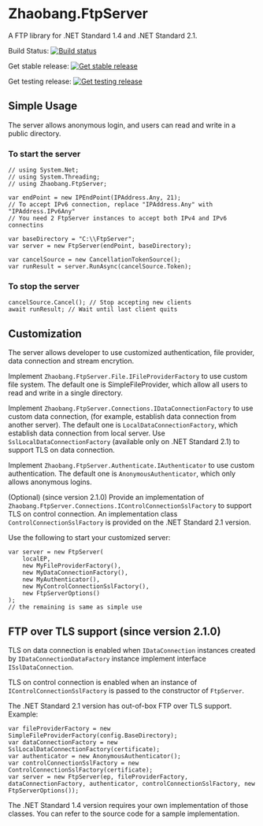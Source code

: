 # Zhaobang.FtpServer
A FTP library for .NET Standard 1.4 and .NET Standard 2.1.

Build Status: [![Build status](https://ci.appveyor.com/api/projects/status/f1nxe8ru98x321s3/branch/master?svg=true)](https://ci.appveyor.com/project/taoyouh/ftpserver/branch/master)

Get stable release: [![Get stable release](https://img.shields.io/nuget/v/Zhaobang.FtpServer.svg)](https://www.nuget.org/packages/Zhaobang.FtpServer/)

Get testing release: [![Get testing release](https://img.shields.io/myget/zhaobang-ftpserver-nightly/vpre/Zhaobang.FtpServer.svg)](https://www.myget.org/feed/zhaobang-ftpserver-nightly/package/nuget/Zhaobang.FtpServer)

## Simple Usage
The server allows anonymous login, and users can read and write in a public directory.
### To start the server
```
// using System.Net;
// using System.Threading;
// using Zhaobang.FtpServer;

var endPoint = new IPEndPoint(IPAddress.Any, 21);
// To accept IPv6 connection, replace "IPAddress.Any" with "IPAddress.IPv6Any"
// You need 2 FtpServer instances to accept both IPv4 and IPv6 connectins

var baseDirectory = "C:\\FtpServer";
var server = new FtpServer(endPoint, baseDirectory);

var cancelSource = new CancellationTokenSource();
var runResult = server.RunAsync(cancelSource.Token);
```
### To stop the server
```
cancelSource.Cancel(); // Stop accepting new clients
await runResult; // Wait until last client quits
```

## Customization
The server allows developer to use customized authentication, file provider, data connection and stream encrytion.

Implement `Zhaobang.FtpServer.File.IFileProviderFactory` to use custom file system. The default one is SimpleFileProvider, which allow all users to read and write in a single directory.

Implement `Zhaobang.FtpServer.Connections.IDataConnectionFactory` to use custom data connection, (for example, establish data connection from another server). The default one is `LocalDataConnectionFactory`, which establish data connection from local server. Use `SslLocalDataConnectionFactory` (available only on .NET Standard 2.1) to support TLS on data connection.

Implement `Zhaobang.FtpServer.Authenticate.IAuthenticator` to use custom authentication. The default one is `AnonymousAuthenticator`, which only allows anonymous logins.

(Optional) (since version 2.1.0) Provide an implementation of `Zhaobang.FtpServer.Connections.IControlConnectionSslFactory` to support TLS on control connection. An implementation class `ControlConnectionSslFactory` is provided on the .NET Standard 2.1 version.

Use the following to start your customized server:
```
var server = new FtpServer(
    localEP,
    new MyFileProviderFactory(),
    new MyDataConnectionFactory(),
    new MyAuthenticator(),
    new MyControlConnectionSslFactory(),
    new FtpServerOptions()
);
// the remaining is same as simple use
```

## FTP over TLS support (since version 2.1.0)
TLS on data connection is enabled when `IDataConnection` instances created by `IDataConnectionDataFactory` instance implement interface `ISslDataConnection`.

TLS on control connection is enabled when an instance of `IControlConnectionSslFactory` is passed to the constructor of `FtpServer`.

The .NET Standard 2.1 version has out-of-box FTP over TLS support. Example: 
```
var fileProviderFactory = new SimpleFileProviderFactory(config.BaseDirectory);
var dataConnectionFactory = new SslLocalDataConnectionFactory(certificate);
var authenticator = new AnonymousAuthenticator();
var controlConnectionSslFactory = new ControlConnectionSslFactory(certificate);
var server = new FtpServer(ep, fileProviderFactory, dataConnectionFactory, authenticator, controlConnectionSslFactory, new FtpServerOptions());
```

The .NET Standard 1.4 version requires your own implementation of those classes. You can refer to the source code for a sample implementation.
